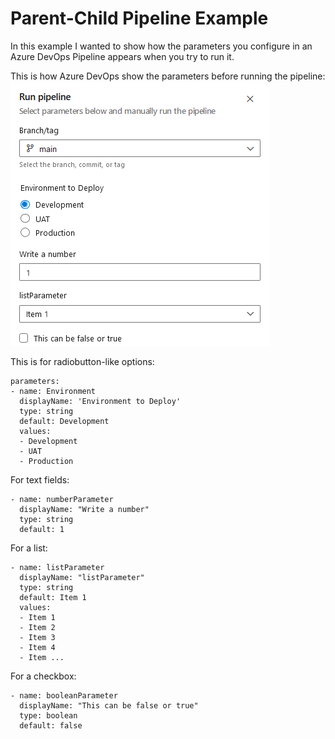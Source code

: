 # Parent-Child Pipeline Example
In this example I wanted to show how the parameters you configure in an Azure DevOps Pipeline appears when you try to run it. 

This is how Azure DevOps show the parameters before running the pipeline:
![Pipeline](https://github.com/fergavgo/Azure-DevOps/blob/39e3b2e3cc0396853726505e736ce12a0ba618ed/YAML/parent-child%20Pipelines/RunPipeline.png)


This is for radiobutton-like options:

```
parameters:
- name: Environment
  displayName: 'Environment to Deploy'
  type: string
  default: Development
  values:
  - Development
  - UAT
  - Production
```


For text fields:

```
- name: numberParameter
  displayName: "Write a number"
  type: string
  default: 1
```

For a list:
```
- name: listParameter
  displayName: "listParameter"
  type: string
  default: Item 1
  values:
  - Item 1
  - Item 2
  - Item 3
  - Item 4
  - Item ...
```

For a checkbox:
```
- name: booleanParameter
  displayName: "This can be false or true"
  type: boolean
  default: false
```